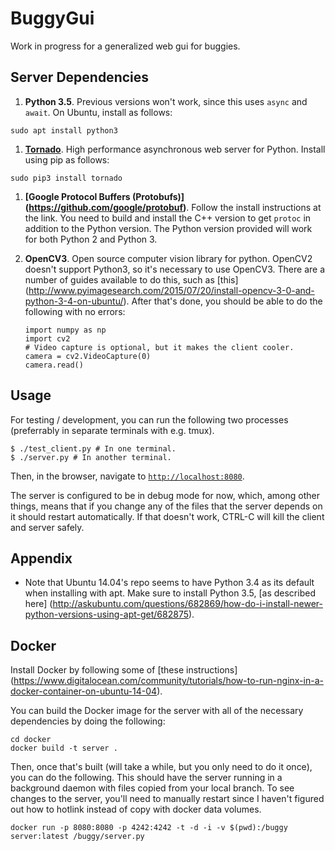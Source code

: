 BuggyGui
======

Work in progress for a generalized web gui for buggies.

Server Dependencies
------
1. **Python 3.5**. Previous versions won't work, since this uses `async` and
   `await`. On Ubuntu, install as follows:
  
  ```
  sudo apt install python3
  ```
1. **[Tornado](http://www.tornadoweb.org/en/stable/)**. High performance
   asynchronous web server for Python. Install using pip as follows:

  ```
  sudo pip3 install tornado
  ```
1. **[Google Protocol Buffers (Protobufs)]
   (https://github.com/google/protobuf)**.
   Follow the install instructions at the link. You need to build and install 
   the C++ version to get `protoc` in addition to the Python version. The Python
   version provided will work for both Python 2 and Python 3.
1. **OpenCV3**. Open source computer vision library for python. OpenCV2 doesn't
   support Python3, so it's necessary to use OpenCV3. There are a number of
   guides available to do this, such as [this]
   (http://www.pyimagesearch.com/2015/07/20/install-opencv-3-0-and-python-3-4-on-ubuntu/).
   After that's done, you should be able to do the following with no errors:

   ```
   import numpy as np
   import cv2
   # Video capture is optional, but it makes the client cooler.
   camera = cv2.VideoCapture(0)
   camera.read()
   ```

Usage
------

For testing / development, you can run the following two processes (preferrably
in separate terminals with e.g. tmux).

```
$ ./test_client.py # In one terminal.
$ ./server.py # In another terminal.
```

Then, in the browser, navigate to
[`http://localhost:8080`](http://localhost:8080).

The server is configured to be in debug mode for now, which, among other things,
means that if you change any of the files that the server depends on it should
restart automatically. If that doesn't work, CTRL-C will kill the client and
server safely.

Appendix
------
* Note that Ubuntu 14.04's repo seems to have Python 3.4 as its default when
  installing with apt. Make sure to install Python 3.5, [as described here]
  (http://askubuntu.com/questions/682869/how-do-i-install-newer-python-versions-using-apt-get/682875).


Docker
------
Install Docker by following some of [these instructions]
(https://www.digitalocean.com/community/tutorials/how-to-run-nginx-in-a-docker-container-on-ubuntu-14-04).

You can build the Docker image for the server with all of the necessary
dependencies by doing the following:

```
cd docker
docker build -t server .
```

Then, once that's built (will take a while, but you only need to do it once),
you can do the following. This should have the server running in a background
daemon with files copied from your local branch. To see changes to the server,
you'll need to manually restart since I haven't figured out how to hotlink
instead of copy with docker data volumes.
```
docker run -p 8080:8080 -p 4242:4242 -t -d -i -v $(pwd):/buggy server:latest /buggy/server.py
```
